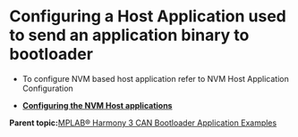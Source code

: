 # Configuring a Host Application used to send an application binary to bootloader

-   To configure NVM based host application refer to NVM Host Application Configuration


-   **[Configuring the NVM Host applications](GUID-1ED2F759-5E4D-46B1-A917-812D5232879E.md)**  


**Parent topic:**[MPLAB® Harmony 3 CAN Bootloader Application Examples](GUID-6312510D-4637-4F9B-8A18-D2CCA5507E90.md)

